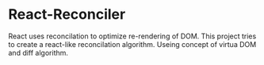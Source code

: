 # React-Reconciler
React uses reconcilation to optimize re-rendering of DOM. This project tries to create a react-like reconcilation algorithm. Useing concept of virtua DOM and diff algorithm.
